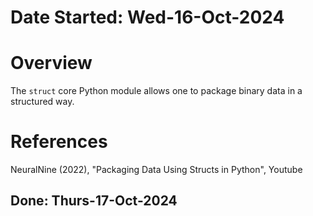 #   Date Started: Wed-16-Oct-2024


#   Overview
The `struct` core Python module allows one to package binary data in a structured way.


#   References
NeuralNine (2022), "Packaging Data Using Structs in Python", Youtube

##  Done: Thurs-17-Oct-2024